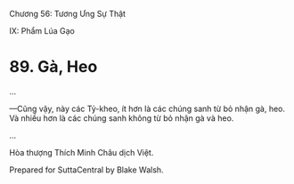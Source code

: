  

Chương 56: Tương Ưng Sự Thật

IX: Phẩm Lúa Gạo

# 89\. Gà, Heo

…

—Cũng vậy, này các Tỷ-kheo, ít hơn là các chúng sanh từ bỏ nhận gà, heo. Và nhiều hơn là các chúng sanh không từ bỏ nhận gà và heo.

…

Hòa thượng Thích Minh Châu dịch Việt.

Prepared for SuttaCentral by Blake Walsh.
